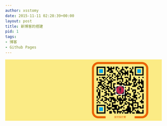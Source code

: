 ```yaml
---
author: xsstomy
date: 2015-11-11 02:28:39+00:00
layout: post
title: 新博客的搭建
pid: 1
tags:
- 博客
- Github Pages
---
```


![](/uploads/mypictures/xsstomyzhifubao.png)
